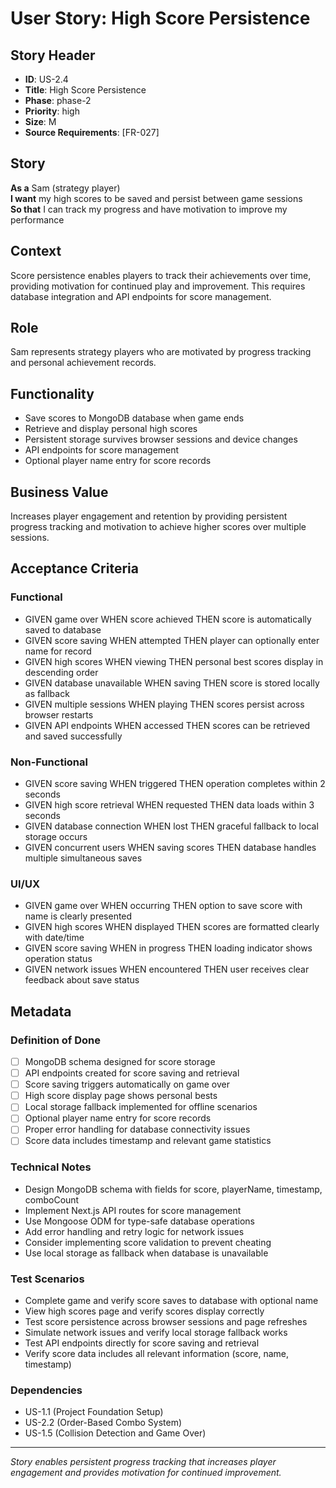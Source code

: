 # User Story: High Score Persistence

## Story Header
- **ID**: US-2.4
- **Title**: High Score Persistence
- **Phase**: phase-2
- **Priority**: high
- **Size**: M
- **Source Requirements**: [FR-027]

## Story
**As a** Sam (strategy player)  
**I want** my high scores to be saved and persist between game sessions  
**So that** I can track my progress and have motivation to improve my performance

## Context
Score persistence enables players to track their achievements over time, providing motivation for continued play and improvement. This requires database integration and API endpoints for score management.

## Role
Sam represents strategy players who are motivated by progress tracking and personal achievement records.

## Functionality
- Save scores to MongoDB database when game ends
- Retrieve and display personal high scores
- Persistent storage survives browser sessions and device changes
- API endpoints for score management
- Optional player name entry for score records

## Business Value
Increases player engagement and retention by providing persistent progress tracking and motivation to achieve higher scores over multiple sessions.

## Acceptance Criteria

### Functional
- GIVEN game over WHEN score achieved THEN score is automatically saved to database
- GIVEN score saving WHEN attempted THEN player can optionally enter name for record
- GIVEN high scores WHEN viewing THEN personal best scores display in descending order
- GIVEN database unavailable WHEN saving THEN score is stored locally as fallback
- GIVEN multiple sessions WHEN playing THEN scores persist across browser restarts
- GIVEN API endpoints WHEN accessed THEN scores can be retrieved and saved successfully

### Non-Functional
- GIVEN score saving WHEN triggered THEN operation completes within 2 seconds
- GIVEN high score retrieval WHEN requested THEN data loads within 3 seconds
- GIVEN database connection WHEN lost THEN graceful fallback to local storage occurs
- GIVEN concurrent users WHEN saving scores THEN database handles multiple simultaneous saves

### UI/UX
- GIVEN game over WHEN occurring THEN option to save score with name is clearly presented
- GIVEN high scores WHEN displayed THEN scores are formatted clearly with date/time
- GIVEN score saving WHEN in progress THEN loading indicator shows operation status
- GIVEN network issues WHEN encountered THEN user receives clear feedback about save status

## Metadata

### Definition of Done
- [ ] MongoDB schema designed for score storage
- [ ] API endpoints created for score saving and retrieval
- [ ] Score saving triggers automatically on game over
- [ ] High score display page shows personal bests
- [ ] Local storage fallback implemented for offline scenarios
- [ ] Optional player name entry for score records
- [ ] Proper error handling for database connectivity issues
- [ ] Score data includes timestamp and relevant game statistics

### Technical Notes
- Design MongoDB schema with fields for score, playerName, timestamp, comboCount
- Implement Next.js API routes for score management
- Use Mongoose ODM for type-safe database operations
- Add error handling and retry logic for network issues
- Consider implementing score validation to prevent cheating
- Use local storage as fallback when database is unavailable

### Test Scenarios
- Complete game and verify score saves to database with optional name
- View high scores page and verify scores display correctly
- Test score persistence across browser sessions and page refreshes
- Simulate network issues and verify local storage fallback works
- Test API endpoints directly for score saving and retrieval
- Verify score data includes all relevant information (score, name, timestamp)

### Dependencies
- US-1.1 (Project Foundation Setup)
- US-2.2 (Order-Based Combo System)
- US-1.5 (Collision Detection and Game Over)

---

*Story enables persistent progress tracking that increases player engagement and provides motivation for continued improvement.*